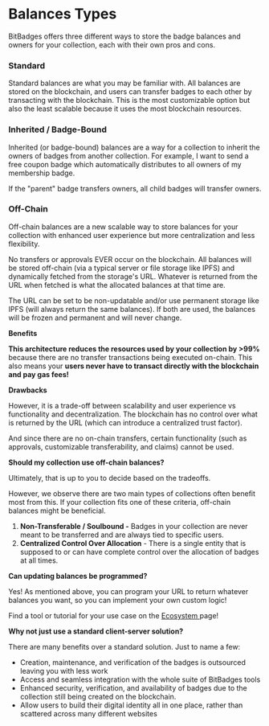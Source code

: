 # Balances Types

BitBadges offers three different ways to store the badge balances and owners for your collection, each with their own pros and cons.

### Standard

Standard balances are what you may be familiar with. All balances are stored on the blockchain, and users can transfer badges to each other by transacting with the blockchain. This is the most customizable option but also the least scalable because it uses the most blockchain resources.

### Inherited / Badge-Bound

Inherited (or badge-bound) balances are a way for a collection to inherit the owners of badges from another collection. For example, I want to send a free coupon badge which automatically distributes to all owners of my membership badge.&#x20;

If the "parent" badge transfers owners, all child badges will transfer owners.

### Off-Chain

Off-chain balances are a new scalable way to store balances for your collection with enhanced user experience but more centralization and less flexibility.

No transfers or approvals EVER occur on the blockchain. All balances will be stored off-chain (via a typical server or file storage like IPFS) and dynamically fetched from the storage's URL. Whatever is returned from the URL when fetched is what the allocated balances at that time are.

The URL can be set to be non-updatable and/or use permanent storage like IPFS (will always return the same balances). If both are used, the balances will be frozen and permanent and will never change.



**Benefits**

**This architecture reduces the resources used by your collection by >99%** because there are no transfer transactions being executed on-chain. This also means your **users never have to transact directly with the blockchain and pay gas fees!**



**Drawbacks**

However, it is a trade-off between scalability and user experience vs functionality and decentralization. The blockchain has no control over what is returned by the URL (which can introduce a centralized trust factor).

And since there are no on-chain transfers, certain functionality (such as approvals, customizable transferability, and claims) cannot be used.



**Should my collection use off-chain balances?**

Ultimately, that is up to you to decide based on the tradeoffs.

However, we observe there are two main types of collections often benefit most from this. If your collection fits one of these criteria, off-chain balances might be beneficial.

1. **Non-Transferable / Soulbound -** Badges in your collection are never meant to be transferred and are always tied to specific users.&#x20;
2. **Centralized Control Over Allocation** - There is a single entity that is supposed to or can have complete control over the allocation of badges at all times.



**Can updating balances be programmed?**

Yes! As mentioned above, you can program your URL to return whatever balances you want, so you can implement your own custom logic!

Find a tool or tutorial for your use case on the [Ecosystem ](../ecosystem.md)page!



**Why not just use a standard client-server solution?**

There are many benefits over a standard solution. Just to name a few:

* Creation, maintenance, and verification of the badges is outsourced leaving you with less work
* Access and seamless integration with the whole suite of BitBadges tools
* Enhanced security, verification, and availability of badges due to the collection still being created on the blockchain.
* Allow users to build their digital identity all in one place, rather than scattered across many different websites
